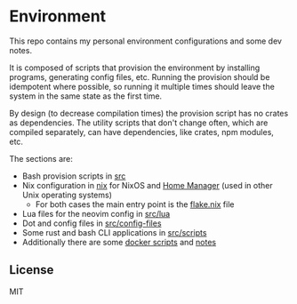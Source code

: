 # Environment

This repo contains my personal environment configurations and some dev notes.

It is composed of scripts that provision the environment by installing
programs, generating config files, etc. Running the provision should be
idempotent where possible, so running it multiple times should leave the system
in the same state as the first time.

By design (to decrease compilation times) the provision script has no crates as
dependencies. The utility scripts that don't change often, which are compiled
separately, can have dependencies, like crates, npm modules, etc.

The sections are:

- Bash provision scripts in [src](./src)
- Nix configuration in [nix](./nix) for NixOS and [Home Manager](https://github.com/nix-community/home-manager) (used in other Unix operating systems)
    - For both cases the main entry point is the [flake.nix](./flake.nix) file
- Lua files for the neovim config in [src/lua](./src/lua/)
- Dot and config files in [src/config-files](./src/config-files)
- Some rust and bash CLI applications in [src/scripts](src/scripts)
- Additionally there are some [docker scripts](./docker) and [notes](./notes)

## License

MIT
